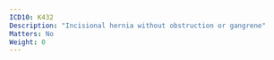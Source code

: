 ```yaml
---
ICD10: K432
Description: "Incisional hernia without obstruction or gangrene"
Matters: No
Weight: 0
---
```


